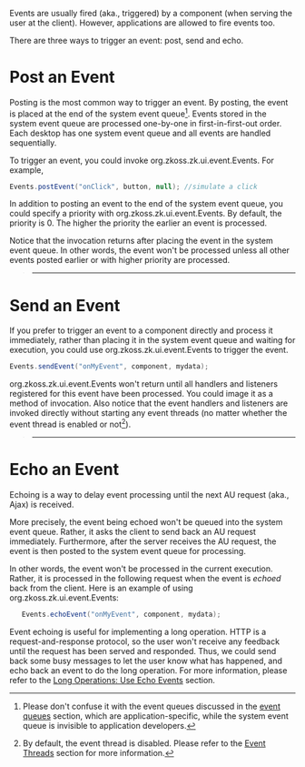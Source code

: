 Events are usually fired (aka., triggered) by a component (when serving
the user at the client). However, applications are allowed to fire
events too.

There are three ways to trigger an event: post, send and echo.

# Post an Event

Posting is the most common way to trigger an event. By posting, the
event is placed at the end of the system event queue[^1]. Events stored
in the system event queue are processed one-by-one in first-in-first-out
order. Each desktop has one system event queue and all events are
handled sequentially.

To trigger an event, you could invoke
<javadoc method="postEvent(java.lang.String, org.zkoss.zk.ui.Component, java.lang.Object)">org.zkoss.zk.ui.event.Events</javadoc>.
For example,

``` java
Events.postEvent("onClick", button, null); //simulate a click
```

In addition to posting an event to the end of the system event queue,
you could specify a priority with
<javadoc method="postEvent(int, java.lang.String, org.zkoss.zk.ui.Component, java.lang.Object)">org.zkoss.zk.ui.event.Events</javadoc>.
By default, the priority is 0. The higher the priority the earlier an
event is processed.

Notice that the invocation returns after placing the event in the system
event queue. In other words, the event won't be processed unless all
other events posted earlier or with higher priority are processed.

> ------------------------------------------------------------------------
>
> <references/>

# Send an Event

If you prefer to trigger an event to a component directly and process it
immediately, rather than placing it in the system event queue and
waiting for execution, you could use
<javadoc method="sendEvent(java.lang.String, org.zkoss.zk.ui.Component, java.lang.Object)">org.zkoss.zk.ui.event.Events</javadoc>
to trigger the event.

``` java
Events.sendEvent("onMyEvent", component, mydata);
```

<javadoc method="sendEvent(java.lang.String, org.zkoss.zk.ui.Component, java.lang.Object)">org.zkoss.zk.ui.event.Events</javadoc>
won't return until all handlers and listeners registered for this event
have been processed. You could image it as a method of invocation. Also
notice that the event handlers and listeners are invoked directly
without starting any event threads (no matter whether the event thread
is enabled or not[^2]).

> ------------------------------------------------------------------------
>
> <references/>

# Echo an Event

Echoing is a way to delay event processing until the next AU request
(aka., Ajax) is received.

More precisely, the event being echoed won't be queued into the system
event queue. Rather, it asks the client to send back an AU request
immediately. Furthermore, after the server receives the AU request, the
event is then posted to the system event queue for processing.

In other words, the event won't be processed in the current execution.
Rather, it is processed in the following request when the event is
<i>echoed</i> back from the client. Here is an example of using
<javadoc method="echoEvent(java.lang.String, org.zkoss.zk.ui.Component, java.lang.Object)">org.zkoss.zk.ui.event.Events</javadoc>:

``` java
   Events.echoEvent("onMyEvent", component, mydata);
```

Event echoing is useful for implementing a long operation. HTTP is a
request-and-response protocol, so the user won't receive any feedback
until the request has been served and responded. Thus, we could send
back some busy messages to let the user know what has happened, and echo
back an event to do the long operation. For more information, please
refer to the [Long Operations: Use Echo
Events]({{site.baseurl}}/zk_dev_ref/UI_Patterns/Long_Operations/Use_Echo_Events)
section.

[^1]: Please don't confuse it with the event queues discussed in the [
    event
    queues]({{site.baseurl}}/zk_dev_ref/Event_Handling/Event_Queues)
    section, which are application-specific, while the system event
    queue is invisible to application developers.

[^2]: By default, the event thread is disabled. Please refer to the
    [Event
    Threads]({{site.baseurl}}/zk_dev_ref/UI_Patterns/Event_Threads)
    section for more information.
